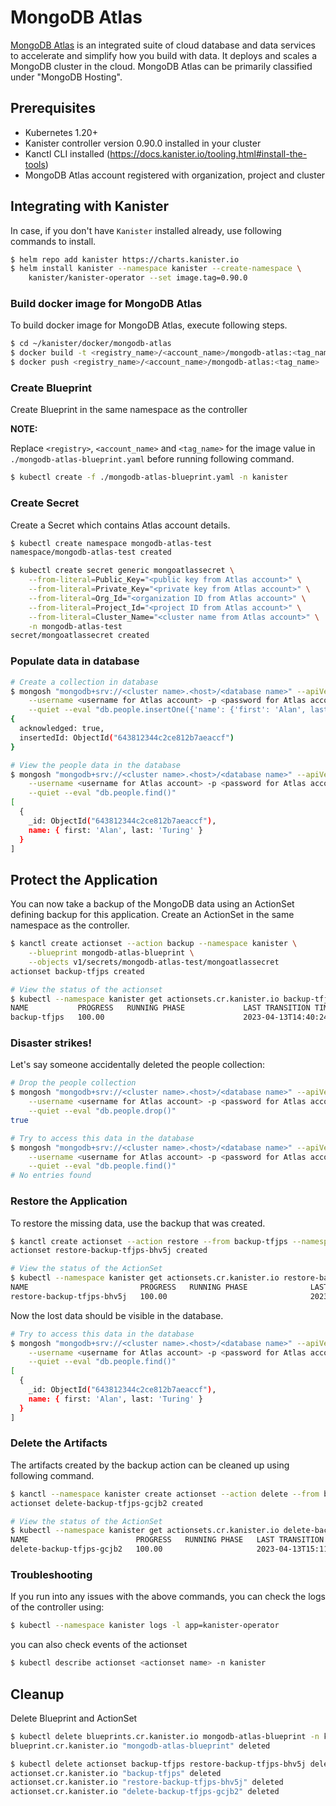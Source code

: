 # MongoDB Atlas

[MongoDB Atlas](https://www.mongodb.com/atlas) is an integrated suite of cloud
database and data services to accelerate and simplify how you build with data.
It deploys and scales a MongoDB cluster in the cloud. MongoDB Atlas can be
primarily classified under "MongoDB Hosting".

## Prerequisites

* Kubernetes 1.20+
* Kanister controller version 0.90.0 installed in your cluster
* Kanctl CLI installed (https://docs.kanister.io/tooling.html#install-the-tools)
* MongoDB Atlas account registered with organization, project and cluster

## Integrating with Kanister

In case, if you don't have `Kanister` installed already, use following commands
to install.
```bash
$ helm repo add kanister https://charts.kanister.io
$ helm install kanister --namespace kanister --create-namespace \
    kanister/kanister-operator --set image.tag=0.90.0
```

### Build docker image for MongoDB Atlas
To build docker image for MongoDB Atlas, execute following steps.
```bash
$ cd ~/kanister/docker/mongodb-atlas
$ docker build -t <registry_name>/<account_name>/mongodb-atlas:<tag_name> .
$ docker push <registry_name>/<account_name>/mongodb-atlas:<tag_name>
```

### Create Blueprint
Create Blueprint in the same namespace as the controller

**NOTE:**

Replace `<registry>`, `<account_name>` and `<tag_name>` for the image value in `./mongodb-atlas-blueprint.yaml` before running following command.

```bash
$ kubectl create -f ./mongodb-atlas-blueprint.yaml -n kanister
```

### Create Secret
Create a Secret which contains Atlas account details.

```bash
$ kubectl create namespace mongodb-atlas-test
namespace/mongodb-atlas-test created

$ kubectl create secret generic mongoatlassecret \
    --from-literal=Public_Key="<public key from Atlas account>" \
    --from-literal=Private_Key="<private key from Atlas account>" \
    --from-literal=Org_Id="<organization ID from Atlas account>" \
    --from-literal=Project_Id="<project ID from Atlas account>" \
    --from-literal=Cluster_Name="<cluster name from Atlas account>" \
    -n mongodb-atlas-test
secret/mongoatlassecret created
```

### Populate data in database
```bash
# Create a collection in database
$ mongosh "mongodb+srv://<cluster name>.<host>/<database name>" --apiVersion 1 \
    --username <username for Atlas account> -p <password for Atlas account> \
    --quiet --eval "db.people.insertOne({'name': {'first': 'Alan', last: 'Turing'}})"
{
  acknowledged: true,
  insertedId: ObjectId("643812344c2ce812b7aeaccf")
}

# View the people data in the database
$ mongosh "mongodb+srv://<cluster name>.<host>/<database name>" --apiVersion 1 \
    --username <username for Atlas account> -p <password for Atlas account> \
    --quiet --eval "db.people.find()"
[
  {
    _id: ObjectId("643812344c2ce812b7aeaccf"),
    name: { first: 'Alan', last: 'Turing' }
  }
]
```

## Protect the Application

You can now take a backup of the MongoDB data using an ActionSet defining
backup for this application. Create an ActionSet in the same namespace as the
controller.

```bash
$ kanctl create actionset --action backup --namespace kanister \
    --blueprint mongodb-atlas-blueprint \
    --objects v1/secrets/mongodb-atlas-test/mongoatlassecret
actionset backup-tfjps created

# View the status of the actionset
$ kubectl --namespace kanister get actionsets.cr.kanister.io backup-tfjps
NAME           PROGRESS   RUNNING PHASE             LAST TRANSITION TIME   STATE
backup-tfjps   100.00                               2023-04-13T14:40:24Z   complete
```

### Disaster strikes!

Let's say someone accidentally deleted the people collection:
```bash
# Drop the people collection
$ mongosh "mongodb+srv://<cluster name>.<host>/<database name>" --apiVersion 1 \
    --username <username for Atlas account> -p <password for Atlas account> \
    --quiet --eval "db.people.drop()"
true

# Try to access this data in the database
$ mongosh "mongodb+srv://<cluster name>.<host>/<database name>" --apiVersion 1 \
    --username <username for Atlas account> -p <password for Atlas account> \
    --quiet --eval "db.people.find()"
# No entries found
```

### Restore the Application

To restore the missing data, use the backup that was created.

```bash
$ kanctl create actionset --action restore --from backup-tfjps --namespace kanister
actionset restore-backup-tfjps-bhv5j created

# View the status of the ActionSet
$ kubectl --namespace kanister get actionsets.cr.kanister.io restore-backup-tfjps-bhv5j
NAME                         PROGRESS   RUNNING PHASE              LAST TRANSITION TIME   STATE
restore-backup-tfjps-bhv5j   100.00                                2023-04-13T15:07:10Z   complete
```

Now the lost data should be visible in the database.

```bash
# Try to access this data in the database
$ mongosh "mongodb+srv://<cluster name>.<host>/<database name>" --apiVersion 1 \
    --username <username for Atlas account> -p <password for Atlas account> \
    --quiet --eval "db.people.find()"
[
  {
    _id: ObjectId("643812344c2ce812b7aeaccf"),
    name: { first: 'Alan', last: 'Turing' }
  }
]
```

### Delete the Artifacts

The artifacts created by the backup action can be cleaned up using following command.

```bash
$ kanctl --namespace kanister create actionset --action delete --from backup-tfjps
actionset delete-backup-tfjps-gcjb2 created

# View the status of the ActionSet
$ kubectl --namespace kanister get actionsets.cr.kanister.io delete-backup-tfjps-gcjb2
NAME                        PROGRESS   RUNNING PHASE   LAST TRANSITION TIME   STATE
delete-backup-tfjps-gcjb2   100.00                     2023-04-13T15:11:24Z   complete
```

### Troubleshooting

If you run into any issues with the above commands, you can check the logs of the controller using:

```bash
$ kubectl --namespace kanister logs -l app=kanister-operator
```

you can also check events of the actionset

```bash
$ kubectl describe actionset <actionset name> -n kanister
```

## Cleanup

Delete Blueprint and ActionSet

```bash
$ kubectl delete blueprints.cr.kanister.io mongodb-atlas-blueprint -n kanister
blueprint.cr.kanister.io "mongodb-atlas-blueprint" deleted

$ kubectl delete actionset backup-tfjps restore-backup-tfjps-bhv5j delete-backup-tfjps-gcjb2 -n kanister
actionset.cr.kanister.io "backup-tfjps" deleted
actionset.cr.kanister.io "restore-backup-tfjps-bhv5j" deleted
actionset.cr.kanister.io "delete-backup-tfjps-gcjb2" deleted
```
